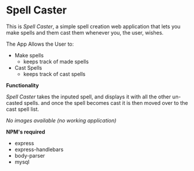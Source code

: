 # **Spell Caster**

This is *Spell Caster*, a simple spell creation web application that lets you make spells and them cast them whenever you, the user, wishes.

The App Allows the User to:
* Make spells
    * keeps track of made spells
* Cast Spells
    * keeps track of cast spells

**Functionality**

*Spell Caster* takes the inputed spell, and displays it with all the other un-casted spells. and once the spell becomes cast it is then moved over to the cast spell list. 

*No images available (no working application)*

**NPM's required**
* express
* express-handlebars
* body-parser
* mysql
